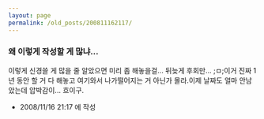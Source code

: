 ```yaml
---
layout: page
permalink: /old_posts/200811162117/
---
```


### 왜 이렇게 작성할 게 많냐...

이렇게 신경쓸 게 많을 줄 알았으면 미리 좀 해놓을걸... 뒤늦게 후회만... ;ㅁ;이거 진짜 1년 동안 할 거 다 해놓고 여기와서 나가떨어지는 거 아닌가 몰라.이제 날짜도 얼마 안남았는데 압박감이... 흐이구.



- 2008/11/16 21:17 에 작성